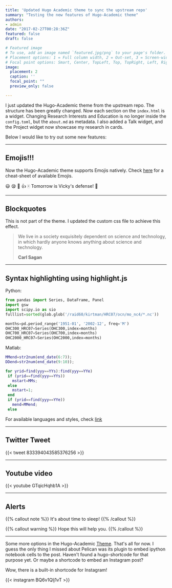 ```yaml
---
title: 'Updated Hugo Academic theme to sync the upstream repo'
summary: "Testing the new features of Hugo-Academic theme"
authors:
- admin
date: "2017-02-27T00:28:36Z"
featured: false
draft: false

# Featured image
# To use, add an image named `featured.jpg/png` to your page's folder.
# Placement options: 1 = Full column width, 2 = Out-set, 3 = Screen-width
# Focal point options: Smart, Center, TopLeft, Top, TopRight, Left, Right, BottomLeft, Bottom, BottomRight
image:
  placement: 2
  caption: ''
  focal_point: ""
  preview_only: false

---
```


I just updated the Hugo-Academic theme from the upstream repo. The structure has been greatly changed. Now each section on the `index.html` is a widget. Changing Research Interests and Education is no longer inside the `config.toml`, but the `about.md` as metadata. I also added a Talk widget, and the Project widget now showcase my research in cards. 

Below I would like to try out some new features:

-------

## Emojis!!!
Now the Hugo-Academic theme supports Emojis natively. Check [here](http://www.webpagefx.com/tools/emoji-cheat-sheet/) for a cheat-sheet of available Emojis. 

:smiley:
:sleepy: 
:tennis: 
:thumbsup:
:mahjong:
Tomorrow is Vicky's defense! :date:

-------
## Blockquotes
This is not part of the theme. I updated the custom css file to achieve this effect. 

>We live in a society exquisitely dependent on science and technology, in which hardly anyone knows anything about science and technology. 
>
>**Carl Sagan**

-------
## Syntax highlighting using highlight.js
Python:

```python
from pandas import Series, DataFrame, Panel
import gsw
import scipy.io as sio
fulllist=sorted(glob.glob('/raid60/kirtman/HRC07/ocn/mo_nc4/*.nc'))

months=pd.period_range('1951-01', '2002-12', freq='M') 
OHC300_HRC07=Series(OHC300,index=months)
OHC700_HRC07=Series(OHC700,index=months)
OHC2000_HRC07=Series(OHC2000,index=months)
```

Matlab:

```matlab
MMend=str2num(end_date(6:7)); 
DDend=str2num(end_date(9:10));

for yrid=find(yyy==YYs):find(yyy==YYe)
 if (yrid==find(yyy==YYs))
   mstart=MMs;
 else
   mstart=1;
 end
 if (yrid==find(yyy==YYe))
   mend=MMend;
 else
```

For available languages and styles, check [link](https://highlightjs.org/static/demo/)

------
## Twitter Tweet
{{< tweet 833394043585376256 >}}

------
## Youtube video
{{< youtube GTqicHqhb1A >}}

------
## Alerts
{{% callout note %}}
It's about time to sleep!
{{% /callout %}}

{{% callout warning %}}
Hope this will help you.
{{% /callout %}}

-----
Some more options in the Hugo-Academic [Theme](https://gcushen.github.io/hugo-academic-demo/post/managing-content/). That's all for now. I guess the only thing I missed about Pelican was its plugin to embed ipython notebook cells to the post. Haven't found a hugo-shortcode for that purpose yet. Or maybe a shortcode to embed an Instagram post?

Wow, there is a built-in shortcode for Instagram!

{{< instagram BQ6v1Qlj1vT >}}
